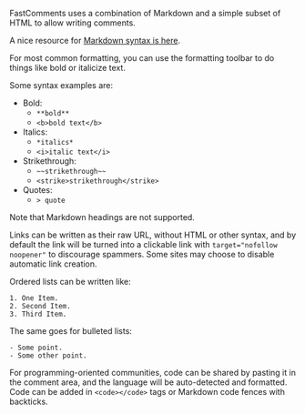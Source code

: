 FastComments uses a combination of Markdown and a simple subset of HTML to allow writing
comments.

A nice resource for [Markdown syntax is here](https://www.markdownguide.org/cheat-sheet/).

For most common formatting, you can use the formatting toolbar to do things like bold or italicize text.

Some syntax examples are:

- Bold:
  - `**bold**`
  - `<b>bold text</b>`
- Italics:
  - `*italics*`
  - `<i>italic text</i>`
- Strikethrough:
  - `~~strikethrough~~`
  - `<strike>strikethrough</strike>`
- Quotes:
  - `> quote`

Note that Markdown headings are not supported.

Links can be written as their raw URL, without HTML or other syntax, and by default the link
will be turned into a clickable link with `target="nofollow noopener"` to discourage spammers. Some sites
may choose to disable automatic link creation.

Ordered lists can be written like:

```
1. One Item.
2. Second Item.
3. Third Item.
```

The same goes for bulleted lists:

```
- Some point.
- Some other point.
```

For programming-oriented communities, code can be shared by pasting it in the comment area, and the language will
be auto-detected and formatted. Code can be added in `<code></code>` tags or Markdown code fences with backticks.
